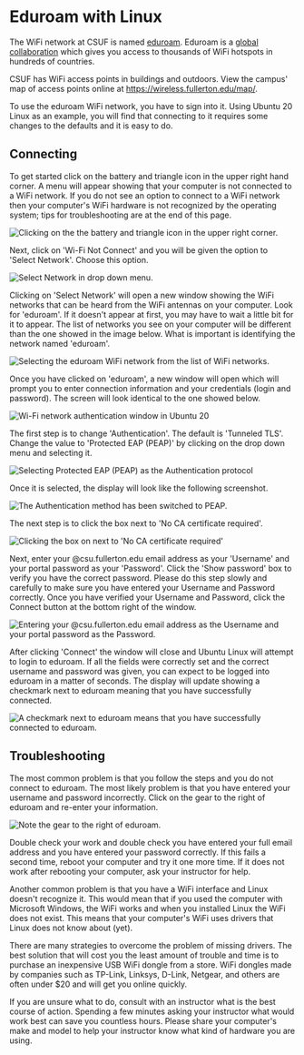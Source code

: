# Eduroam with Linux

The WiFi network at CSUF is named [eduroam](http://www.fullerton.edu/it/announcements/untitled.php). Eduroam is a [global collaboration](https://eduroam.org/) which gives you access to thousands of WiFi hotspots in hundreds of countries.

CSUF has WiFi access points in buildings and outdoors. View the campus' map of access points online at <a class="inline_disabled" href="https://wireless.fullerton.edu/map/" target="_blank" rel="noopener">https://wireless.fullerton.edu/map/</a>.

To use the eduroam WiFi network, you have to sign into it. Using Ubuntu 20 Linux as an example, you will find that connecting to it requires some changes to the defaults and it is easy to do.

## Connecting

To get started click on the battery and triangle icon in the upper right hand corner. A menu will appear showing that your computer is not connected to a WiFi network. If you do not see an option to connect to a WiFi network then your computer's WiFi hardware is not recognized by the operating system; tips for troubleshooting are at the end of this page.
    
![Clicking on the the battery and triangle icon in the upper right corner.](images/eduroam_Screenshot_from_2023-01-23_14-50-38.png)

Next, click on 'Wi-Fi Not Connect' and you will be given the option to 'Select Network'. Choose this option.

![Select Network in drop down menu.](images/eduroam_Screenshot_from_2023-01-23_14-51-03.png)

Clicking on 'Select Network' will open a new window showing the WiFi networks that can be heard from the WiFi antennas on your computer. Look for 'eduroam'. If it doesn't appear at first, you may have to wait a little bit for it to appear. The list of networks you see on your computer will be different than the one showed in the image below. What is important is identifying the network named 'eduroam'.

![Selecting the eduroam WiFi network from the list of WiFi networks.](images/eduroam_Screenshot_from_2023-01-23_14-51-27.png)

Once you have clicked on 'eduroam', a new window will open which will prompt you to enter connection information and your credentials (login and password). The screen will look identical to the one showed below.

![Wi-Fi network authentication window in Ubuntu 20](images/eduroam_Screenshot_from_2023-01-23_14-51-59.png)

The first step is to change 'Authentication'. The default is 'Tunneled TLS'. Change the value to 'Protected EAP (PEAP)' by clicking on the drop down menu and selecting it.

![Selecting Protected EAP (PEAP) as the Authentication protocol](images/eduroam_Screenshot_from_2023-01-23_14-52-22.png)

Once it is selected, the display will look like the following screenshot.

![The Authentication method has been switched to PEAP.](images/eduroam_Screenshot_from_2023-01-23_14-52-35.png)

The next step is to click the box next to 'No CA certificate required'.

![Clicking the box on next to 'No CA certificate required'](images/eduroam_Screenshot_from_2023-01-23_14-54-46.png)

Next, enter your @csu.fullerton.edu email address as your 'Username' and your portal password as your 'Password'. Click the 'Show password' box to verify you have the correct password. Please do this step slowly and carefully to make sure you have entered your Username and Password correctly. Once you have verified your Username and Password, click the Connect button at the bottom right of the window.

![Entering your @csu.fullerton.edu email address as the Username and your portal password as the Password.](images/eduroam_Screenshot_from_2023-01-23_14-55-14.png)

After clicking 'Connect' the window will close and Ubuntu Linux will attempt to login to eduroam. If all the fields were correctly set and the correct username and password was given, you can expect to be logged into eduroam in a matter of seconds. The display will update showing a checkmark next to eduroam meaning that you have successfully connected.

![A checkmark next to eduroam means that you have successfully connected to eduroam.](images/eduroam_Screenshot_from_2023-01-23_14-59-45.png)

## Troubleshooting

The most common problem is that you follow the steps and you do not connect to eduroam. The most likely problem is that you have entered your username and password incorrectly. Click on the gear to the right of eduroam and re-enter your information.

![Note the gear to the right of eduroam.](images/eduroam_Screenshot_from_2023-01-23_14-59-45.png)

Double check your work and double check you have entered your full email address and you have entered your password correctly. If this fails a second time, reboot your computer and try it one more time. If it does not work after rebooting your computer, ask your instructor for help.

Another common problem is that you have a WiFi interface and Linux doesn't recognize it. This would mean that if you used the computer with Microsoft Windows, the WiFi works and when you installed Linux the WiFi does not exist. This means that your computer's WiFi uses drivers that Linux does not know about (yet).

There are many strategies to overcome the problem of missing drivers. The best solution that will cost you the least amount of trouble and time is to purchase an inexpensive USB WiFi dongle from a store. WiFi dongles made by companies such as TP-Link, Linksys, D-Link, Netgear, and others are often under $20 and will get you online quickly.

If you are unsure what to do, consult with an instructor what is the best course of action. Spending a few minutes asking your instructor what would work best can save you countless hours. Please share your computer's make and model to help your instructor know what kind of hardware you are using.
